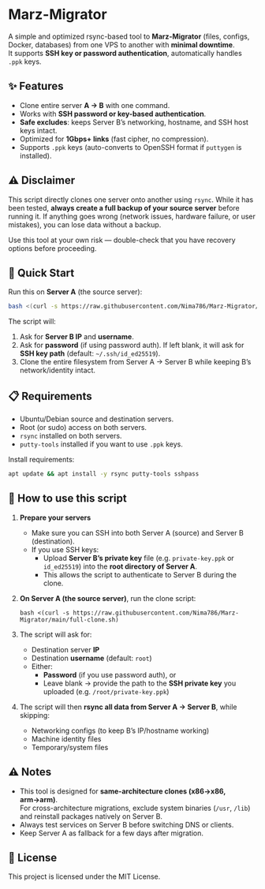 # Marz-Migrator

A simple and optimized rsync-based tool to **Marz-Migrator** (files, configs, Docker, databases) from one VPS to another with **minimal downtime**.  
It supports **SSH key or password authentication**, automatically handles `.ppk` keys.

## ✨ Features
- Clone entire server **A → B** with one command.
- Works with **SSH password or key-based authentication**.
- **Safe excludes**: keeps Server B’s networking, hostname, and SSH host keys intact.
- Optimized for **1Gbps+ links** (fast cipher, no compression).
- Supports `.ppk` keys (auto-converts to OpenSSH format if `puttygen` is installed). 

⚠️ Disclaimer
-------------

This script directly clones one server onto another using `rsync`. While it has been tested, **always create a full backup of your source server** before running it. If anything goes wrong (network issues, hardware failure, or user mistakes), you can lose data without a backup.

Use this tool at your own risk — double-check that you have recovery options before proceeding.
## 🚀 Quick Start
Run this on **Server A** (the source server):

```bash
bash <(curl -s https://raw.githubusercontent.com/Nima786/Marz-Migrator/main/full-clone.sh)
```

The script will:
1. Ask for **Server B IP** and **username**.
2. Ask for **password** (if using password auth). If left blank, it will ask for **SSH key path** (default: `~/.ssh/id_ed25519`).
3. Clone the entire filesystem from Server A → Server B while keeping B’s network/identity intact.

## 📋 Requirements
- Ubuntu/Debian source and destination servers.
- Root (or sudo) access on both servers.
- `rsync` installed on both servers.
- `putty-tools` installed if you want to use `.ppk` keys.

Install requirements:
```bash
apt update && apt install -y rsync putty-tools sshpass
```
📖 How to use this script
-------------------------

1.  **Prepare your servers**
    *   Make sure you can SSH into both Server A (source) and Server B (destination).
    *   If you use SSH keys:
        *   Upload **Server B’s private key** file (e.g. `private-key.ppk` or `id_ed25519`) into the **root directory of Server A**.
        *   This allows the script to authenticate to Server B during the clone.
2.  **On Server A (the source server)**, run the clone script:
    
        bash <(curl -s https://raw.githubusercontent.com/Nima786/Marz-Migrator/main/full-clone.sh)
    
3.  The script will ask for:
    *   Destination server **IP**
    *   Destination **username** (default: `root`)
    *   Either:
        *   **Password** (if you use password auth), or
        *   Leave blank → provide the path to the **SSH private key** you uploaded (e.g. `/root/private-key.ppk`)
4.  The script will then **rsync all data from Server A → Server B**, while skipping:
    *   Networking configs (to keep B’s IP/hostname working)
    *   Machine identity files
    *   Temporary/system files
    

## ⚠️ Notes
- This tool is designed for **same-architecture clones (x86→x86, arm→arm)**.  
  For cross-architecture migrations, exclude system binaries (`/usr`, `/lib`) and reinstall packages natively on Server B.
- Always test services on Server B before switching DNS or clients.
- Keep Server A as fallback for a few days after migration.

## 📜 License
This project is licensed under the MIT License.
